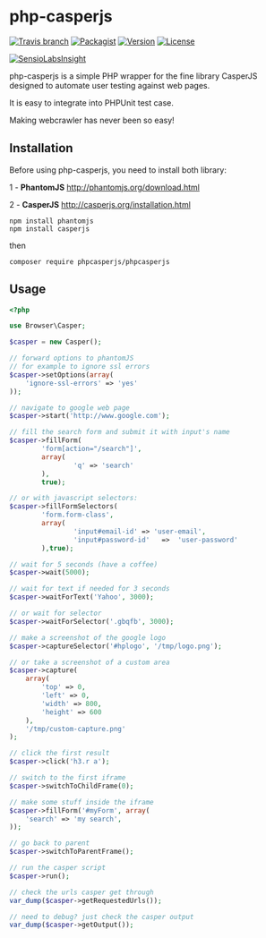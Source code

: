 php-casperjs
============

[![Travis branch](https://img.shields.io/travis/alwex/php-casperjs/stable.svg)]()
[![Packagist](https://img.shields.io/packagist/dt/phpcasperjs/phpcasperjs.svg?maxAge=2592000)]()
[![Version](http://img.shields.io/packagist/v/phpcasperjs/phpcasperjs.svg?style=flat)](https://packagist.org/packages/phpcasperjs/phpcasperjs)
[![License](http://img.shields.io/:license-mit-blue.svg)](http://doge.mit-license.org)

[![SensioLabsInsight](https://insight.sensiolabs.com/projects/64289c40-f11c-49ef-b295-2e7ec784d64a/big.png)](https://insight.sensiolabs.com/projects/64289c40-f11c-49ef-b295-2e7ec784d64a)

php-casperjs is a simple PHP wrapper for the fine library CasperJS designed to automate
user testing against web pages.

It is easy to integrate into PHPUnit test case.

Making webcrawler has never been so easy!

Installation
------------

Before using php-casperjs, you need to install both library:

1 - **PhantomJS** http://phantomjs.org/download.html

2 - **CasperJS** http://casperjs.org/installation.html

```shell
npm install phantomjs
npm install casperjs
```

then

```shell
composer require phpcasperjs/phpcasperjs
```

Usage
-----

```php
<?php

use Browser\Casper;

$casper = new Casper();

// forward options to phantomJS
// for example to ignore ssl errors
$casper->setOptions(array(
    'ignore-ssl-errors' => 'yes'
));

// navigate to google web page
$casper->start('http://www.google.com');

// fill the search form and submit it with input's name
$casper->fillForm(
        'form[action="/search"]',
        array(
                'q' => 'search'
        ),
        true);

// or with javascript selectors:
$casper->fillFormSelectors(
        'form.form-class',
        array(
                'input#email-id' => 'user-email',
                'input#password-id'   =>  'user-password'
        ),true);

// wait for 5 seconds (have a coffee)
$casper->wait(5000);

// wait for text if needed for 3 seconds
$casper->waitForText('Yahoo', 3000);

// or wait for selector
$casper->waitForSelector('.gbqfb', 3000);

// make a screenshot of the google logo
$casper->captureSelector('#hplogo', '/tmp/logo.png');

// or take a screenshot of a custom area
$casper->capture(
    array(
        'top' => 0,
        'left' => 0,
        'width' => 800,
        'height' => 600
    ),
    '/tmp/custom-capture.png'
);

// click the first result
$casper->click('h3.r a');

// switch to the first iframe
$casper->switchToChildFrame(0);

// make some stuff inside the iframe
$casper->fillForm('#myForm', array(
    'search' => 'my search',
));

// go back to parent
$casper->switchToParentFrame();

// run the casper script
$casper->run();

// check the urls casper get through
var_dump($casper->getRequestedUrls());

// need to debug? just check the casper output
var_dump($casper->getOutput());

```
